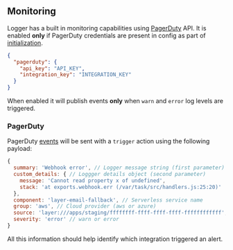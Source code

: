 ## Monitoring

Logger has a built in monitoring capabilities using [PagerDuty](https://www.pagerduty.com/) API. It is enabled **only** if PagerDuty credentials are present in config as part of [initialization](/README.md#initialization).

```json
{
  "pagerduty": {
    "api_key": "API_KEY",
    "integration_key": "INTEGRATION_KEY"
  }
}
```

When enabled it will publish events **only** when `warn` and `error` log levels are triggered.

### PagerDuty

PagerDuty [events](https://v2.developer.pagerduty.com/docs/events-api-v2) will be sent with a `trigger` action using the following payload:

```javascript
{
  summary: 'Webhook error', // Logger message string (first parameter)
  custom_details: { // Loggger details object (second parameter)
    message: 'Cannot read property x of undefined',
    stack: 'at exports.webhook.err (/var/task/src/handlers.js:25:20)'
  },
  component: 'layer-email-fallback', // Serverless service name
  group: 'aws', // Cloud provider (aws or azure)
  source: 'layer:///apps/staging/ffffffff-ffff-ffff-ffff-ffffffffffff', // Layer app ID
  severity: 'error' // warn or error
}
```

All this information should help identify which integration triggered an alert.
